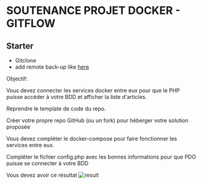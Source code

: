 # SOUTENANCE PROJET DOCKER - GITFLOW

## Starter

- Gitclone
- add remote back-up like [here](https://stackoverflow.com/questions/14290113/git-pushing-code-to-two-remotes)








Objectif:

Vous devez connecter les services docker entre eux pour que le PHP puisse accéder à votre BDD et afficher la liste d'articles.

Reprendre le template de code du repo.

Créer votre propre repo GitHub (ou un fork) pour héberger votre solution proposée

Vous devez compléter le docker-compose pour faire fonctionner les services entre eux.

Compléter le fichier config.php avec les bonnes informations pour que PDO puisse se connecter à votre BDD

Vous devez avoir ce résultat ![result](https://github.com/quentinhermiteau/tp-docker-php/blob/main/result.png?raw=true)

